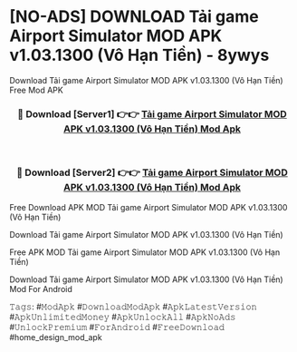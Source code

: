 # [NO-ADS] DOWNLOAD Tải game Airport Simulator MOD APK v1.03.1300 (Vô Hạn Tiền) - 8ywys
Download Tải game Airport Simulator MOD APK v1.03.1300 (Vô Hạn Tiền) Free Mod APK

<div align="center">
<h3>🔴 Download [Server1] 👉👉 <a href="https://apk-comot.site?title=Tải_game_Airport_Simulator_MOD_APK_v1.03.1300_(Vô_Hạn_Tiền)">Tải game Airport Simulator MOD APK v1.03.1300 (Vô Hạn Tiền) Mod Apk</a></h3><br>

<h3>🔴 Download [Server2] 👉👉 <a href="https://apk-comot.site?title=Tải_game_Airport_Simulator_MOD_APK_v1.03.1300_(Vô_Hạn_Tiền)">Tải game Airport Simulator MOD APK v1.03.1300 (Vô Hạn Tiền) Mod Apk</a></h3>
</div>


Free Download APK MOD Tải game Airport Simulator MOD APK v1.03.1300 (Vô Hạn Tiền)

Download Tải game Airport Simulator MOD APK v1.03.1300 (Vô Hạn Tiền) 

Free APK MOD Tải game Airport Simulator MOD APK v1.03.1300 (Vô Hạn Tiền) 

Download Tải game Airport Simulator MOD APK v1.03.1300 (Vô Hạn Tiền) Mod For Android

𝚃𝚊𝚐𝚜: #𝙼𝚘𝚍𝙰𝚙𝚔 #𝙳𝚘𝚠𝚗𝚕𝚘𝚊𝚍𝙼𝚘𝚍𝙰𝚙𝚔 #𝙰𝚙𝚔𝙻𝚊𝚝𝚎𝚜𝚝𝚅𝚎𝚛𝚜𝚒𝚘𝚗 #𝙰𝚙𝚔𝚄𝚗𝚕𝚒𝚖𝚒𝚝𝚎𝚍𝙼𝚘𝚗𝚎𝚢 #𝙰𝚙𝚔𝚄𝚗𝚕𝚘𝚌𝚔𝙰𝚕𝚕 #𝙰𝚙𝚔𝙽𝚘𝙰𝚍𝚜 #𝚄𝚗𝚕𝚘𝚌𝚔𝙿𝚛𝚎𝚖𝚒𝚞𝚖 #𝙵𝚘𝚛𝙰𝚗𝚍𝚛𝚘𝚒𝚍 #𝙵𝚛𝚎𝚎𝙳𝚘𝚠𝚗𝚕𝚘𝚊𝚍 #home_design_mod_apk